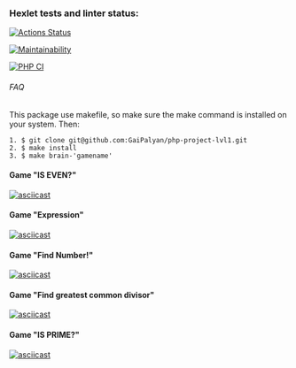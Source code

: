 ### Hexlet tests and linter status:
[![Actions Status](https://github.com/GaiPalyan/php-project-lvl1/workflows/hexlet-check/badge.svg)](https://github.com/GaiPalyan/php-project-lvl1/actions)

[![Maintainability](https://api.codeclimate.com/v1/badges/7e64e811c5a503db5bd4/maintainability)](https://codeclimate.com/github/GaiPalyan/php-project-lvl1/maintainability)

[![PHP CI](https://github.com/GaiPalyan/php-project-lvl1/actions/workflows/lint.yml/badge.svg?branch=main)](https://github.com/GaiPalyan/php-project-lvl1/actions/workflows/lint.yml)


###### FAQ

This package use makefile, so make sure the make command is installed on your system. Then:

~~~
1. $ git clone git@github.com:GaiPalyan/php-project-lvl1.git
2. $ make install
3. $ make brain-'gamename'
~~~

#### Game "IS EVEN?"

[![asciicast](https://asciinema.org/a/6BZJTI6Ndt2MN73A5MwO94gtK.svg)](https://asciinema.org/a/6BZJTI6Ndt2MN73A5MwO94gtK)

#### Game "Expression"

[![asciicast](https://asciinema.org/a/6NJ1NRQBTOq9BRNLLc4BR4Z4I.svg)](https://asciinema.org/a/6NJ1NRQBTOq9BRNLLc4BR4Z4I)

#### Game "Find Number!"

[![asciicast](https://asciinema.org/a/nky0XxUXKKtCKGCyWK44v0bHc.svg)](https://asciinema.org/a/nky0XxUXKKtCKGCyWK44v0bHc)

#### Game "Find greatest common divisor"

[![asciicast](https://asciinema.org/a/Uvz02nhDkh4cz4hwBkRsynrYH.svg)](https://asciinema.org/a/Uvz02nhDkh4cz4hwBkRsynrYH)

#### Game "IS PRIME?"

[![asciicast](https://asciinema.org/a/xHJNdZLOHFX3ManxHD0RabciW.svg)](https://asciinema.org/a/xHJNdZLOHFX3ManxHD0RabciW)

